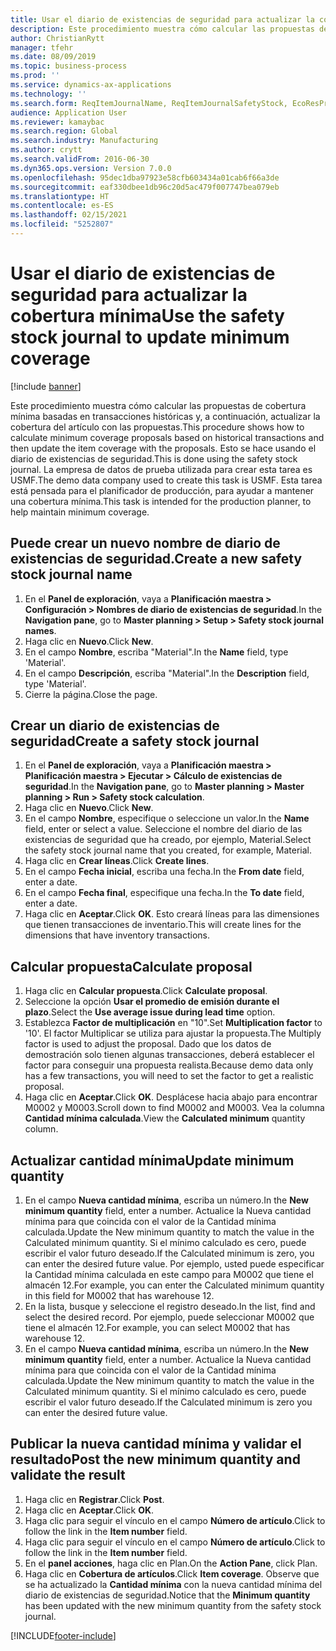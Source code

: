 ```yaml
---
title: Usar el diario de existencias de seguridad para actualizar la cobertura mínima
description: Este procedimiento muestra cómo calcular las propuestas de cobertura mínima basadas en transacciones históricas y, a continuación, actualizar la cobertura del artículo con las propuestas.
author: ChristianRytt
manager: tfehr
ms.date: 08/09/2019
ms.topic: business-process
ms.prod: ''
ms.service: dynamics-ax-applications
ms.technology: ''
ms.search.form: ReqItemJournalName, ReqItemJournalSafetyStock, EcoResProductInformationDialog, EcoResProductDetailsExtended, ReqItemTable
audience: Application User
ms.reviewer: kamaybac
ms.search.region: Global
ms.search.industry: Manufacturing
ms.author: crytt
ms.search.validFrom: 2016-06-30
ms.dyn365.ops.version: Version 7.0.0
ms.openlocfilehash: 95dec1dba97923e58cfb603434a01cab6f66a3de
ms.sourcegitcommit: eaf330dbee1db96c20d5ac479f007747bea079eb
ms.translationtype: HT
ms.contentlocale: es-ES
ms.lasthandoff: 02/15/2021
ms.locfileid: "5252807"
---
```

# <a name="use-the-safety-stock-journal-to-update-minimum-coverage"></a><span data-ttu-id="00776-103">Usar el diario de existencias de seguridad para actualizar la cobertura mínima</span><span class="sxs-lookup"><span data-stu-id="00776-103">Use the safety stock journal to update minimum coverage</span></span>

[!include [banner](../../includes/banner.md)]

<span data-ttu-id="00776-104">Este procedimiento muestra cómo calcular las propuestas de cobertura mínima basadas en transacciones históricas y, a continuación, actualizar la cobertura del artículo con las propuestas.</span><span class="sxs-lookup"><span data-stu-id="00776-104">This procedure shows how to calculate minimum coverage proposals based on historical transactions and then update the item coverage with the proposals.</span></span> <span data-ttu-id="00776-105">Esto se hace usando el diario de existencias de seguridad.</span><span class="sxs-lookup"><span data-stu-id="00776-105">This is done using the safety stock journal.</span></span> <span data-ttu-id="00776-106">La empresa de datos de prueba utilizada para crear esta tarea es USMF.</span><span class="sxs-lookup"><span data-stu-id="00776-106">The demo data company used to create this task is USMF.</span></span> <span data-ttu-id="00776-107">Esta tarea está pensada para el planificador de producción, para ayudar a mantener una cobertura mínima.</span><span class="sxs-lookup"><span data-stu-id="00776-107">This task is intended for the production planner, to help maintain minimum coverage.</span></span>


## <a name="create-a-new-safety-stock-journal-name"></a><span data-ttu-id="00776-108">Puede crear un nuevo nombre de diario de existencias de seguridad.</span><span class="sxs-lookup"><span data-stu-id="00776-108">Create a new safety stock journal name</span></span>
1. <span data-ttu-id="00776-109">En el **Panel de exploración**, vaya a **Planificación maestra > Configuración > Nombres de diario de existencias de seguridad**.</span><span class="sxs-lookup"><span data-stu-id="00776-109">In the **Navigation pane**, go to **Master planning > Setup > Safety stock journal names**.</span></span>
2. <span data-ttu-id="00776-110">Haga clic en **Nuevo**.</span><span class="sxs-lookup"><span data-stu-id="00776-110">Click **New**.</span></span>
3. <span data-ttu-id="00776-111">En el campo **Nombre**, escriba "Material".</span><span class="sxs-lookup"><span data-stu-id="00776-111">In the **Name** field, type 'Material'.</span></span>
4. <span data-ttu-id="00776-112">En el campo **Descripción**, escriba "Material".</span><span class="sxs-lookup"><span data-stu-id="00776-112">In the **Description** field, type 'Material'.</span></span>
5. <span data-ttu-id="00776-113">Cierre la página.</span><span class="sxs-lookup"><span data-stu-id="00776-113">Close the page.</span></span>

## <a name="create-a-safety-stock-journal"></a><span data-ttu-id="00776-114">Crear un diario de existencias de seguridad</span><span class="sxs-lookup"><span data-stu-id="00776-114">Create a safety stock journal</span></span>
1. <span data-ttu-id="00776-115">En el **Panel de exploración**, vaya a **Planificación maestra > Planificación maestra > Ejecutar > Cálculo de existencias de seguridad**.</span><span class="sxs-lookup"><span data-stu-id="00776-115">In the **Navigation pane**, go to **Master planning > Master planning > Run > Safety stock calculation**.</span></span>
2. <span data-ttu-id="00776-116">Haga clic en **Nuevo**.</span><span class="sxs-lookup"><span data-stu-id="00776-116">Click **New**.</span></span>
3. <span data-ttu-id="00776-117">En el campo **Nombre**, especifique o seleccione un valor.</span><span class="sxs-lookup"><span data-stu-id="00776-117">In the **Name** field, enter or select a value.</span></span> <span data-ttu-id="00776-118">Seleccione el nombre del diario de las existencias de seguridad que ha creado, por ejemplo, Material.</span><span class="sxs-lookup"><span data-stu-id="00776-118">Select the safety stock journal name that you created, for example, Material.</span></span>  
4. <span data-ttu-id="00776-119">Haga clic en **Crear líneas**.</span><span class="sxs-lookup"><span data-stu-id="00776-119">Click **Create lines**.</span></span>
5. <span data-ttu-id="00776-120">En el campo **Fecha inicial**, escriba una fecha.</span><span class="sxs-lookup"><span data-stu-id="00776-120">In the **From date** field, enter a date.</span></span>  
6. <span data-ttu-id="00776-121">En el campo **Fecha final**, especifique una fecha.</span><span class="sxs-lookup"><span data-stu-id="00776-121">In the **To date** field, enter a date.</span></span>
7. <span data-ttu-id="00776-122">Haga clic en **Aceptar**.</span><span class="sxs-lookup"><span data-stu-id="00776-122">Click **OK**.</span></span> <span data-ttu-id="00776-123">Esto creará líneas para las dimensiones que tienen transacciones de inventario.</span><span class="sxs-lookup"><span data-stu-id="00776-123">This will create lines for the dimensions that have inventory transactions.</span></span>  

## <a name="calculate-proposal"></a><span data-ttu-id="00776-124">Calcular propuesta</span><span class="sxs-lookup"><span data-stu-id="00776-124">Calculate proposal</span></span>
1. <span data-ttu-id="00776-125">Haga clic en **Calcular propuesta**.</span><span class="sxs-lookup"><span data-stu-id="00776-125">Click **Calculate proposal**.</span></span>
2. <span data-ttu-id="00776-126">Seleccione la opción **Usar el promedio de emisión durante el plazo**.</span><span class="sxs-lookup"><span data-stu-id="00776-126">Select the **Use average issue during lead time** option.</span></span>
3. <span data-ttu-id="00776-127">Establezca **Factor de multiplicación** en "10".</span><span class="sxs-lookup"><span data-stu-id="00776-127">Set **Multiplication factor** to '10'.</span></span> <span data-ttu-id="00776-128">El factor Multiplicar se utiliza para ajustar la propuesta.</span><span class="sxs-lookup"><span data-stu-id="00776-128">The Multiply factor is used to adjust the proposal.</span></span> <span data-ttu-id="00776-129">Dado que los datos de demostración solo tienen algunas transacciones, deberá establecer el factor para conseguir una propuesta realista.</span><span class="sxs-lookup"><span data-stu-id="00776-129">Because demo data only has a few transactions, you will need to set the factor to get a realistic proposal.</span></span>  
4. <span data-ttu-id="00776-130">Haga clic en **Aceptar**.</span><span class="sxs-lookup"><span data-stu-id="00776-130">Click **OK**.</span></span> <span data-ttu-id="00776-131">Desplácese hacia abajo para encontrar M0002 y M0003.</span><span class="sxs-lookup"><span data-stu-id="00776-131">Scroll down to find M0002 and M0003.</span></span> <span data-ttu-id="00776-132">Vea la columna **Cantidad mínima calculada**.</span><span class="sxs-lookup"><span data-stu-id="00776-132">View the **Calculated minimum** quantity column.</span></span>   

## <a name="update-minimum-quantity"></a><span data-ttu-id="00776-133">Actualizar cantidad mínima</span><span class="sxs-lookup"><span data-stu-id="00776-133">Update minimum quantity</span></span>
1. <span data-ttu-id="00776-134">En el campo **Nueva cantidad mínima**, escriba un número.</span><span class="sxs-lookup"><span data-stu-id="00776-134">In the **New minimum quantity** field, enter a number.</span></span> <span data-ttu-id="00776-135">Actualice la Nueva cantidad mínima para que coincida con el valor de la Cantidad mínima calculada.</span><span class="sxs-lookup"><span data-stu-id="00776-135">Update the New minimum quantity to match the value in the Calculated minimum quantity.</span></span> <span data-ttu-id="00776-136">Si el mínimo calculado es cero, puede escribir el valor futuro deseado.</span><span class="sxs-lookup"><span data-stu-id="00776-136">If the Calculated minimum is zero,  you can enter the desired future value.</span></span> <span data-ttu-id="00776-137">Por ejemplo, usted puede especificar la Cantidad mínima calculada en este campo para M0002 que tiene el almacén 12.</span><span class="sxs-lookup"><span data-stu-id="00776-137">For example, you can enter the Calculated minimum quantity in this field for M0002 that has warehouse 12.</span></span>  
2. <span data-ttu-id="00776-138">En la lista, busque y seleccione el registro deseado.</span><span class="sxs-lookup"><span data-stu-id="00776-138">In the list, find and select the desired record.</span></span> <span data-ttu-id="00776-139">Por ejemplo, puede seleccionar M0002 que tiene el almacén 12.</span><span class="sxs-lookup"><span data-stu-id="00776-139">For example, you can select M0002 that has warehouse 12.</span></span>  
3. <span data-ttu-id="00776-140">En el campo **Nueva cantidad mínima**, escriba un número.</span><span class="sxs-lookup"><span data-stu-id="00776-140">In the **New minimum quantity** field, enter a number.</span></span> <span data-ttu-id="00776-141">Actualice la Nueva cantidad mínima para que coincida con el valor de la Cantidad mínima calculada.</span><span class="sxs-lookup"><span data-stu-id="00776-141">Update the New minimum quantity to match the value in the Calculated minimum quantity.</span></span> <span data-ttu-id="00776-142">Si el mínimo calculado es cero, puede escribir el valor futuro deseado.</span><span class="sxs-lookup"><span data-stu-id="00776-142">If the Calculated minimum is zero you can enter the desired future value.</span></span>  

## <a name="post-the-new-minimum-quantity-and-validate-the-result"></a><span data-ttu-id="00776-143">Publicar la nueva cantidad mínima y validar el resultado</span><span class="sxs-lookup"><span data-stu-id="00776-143">Post the new minimum quantity and validate the result</span></span>
1. <span data-ttu-id="00776-144">Haga clic en **Registrar**.</span><span class="sxs-lookup"><span data-stu-id="00776-144">Click **Post**.</span></span>
2. <span data-ttu-id="00776-145">Haga clic en **Aceptar**.</span><span class="sxs-lookup"><span data-stu-id="00776-145">Click **OK**.</span></span>
3. <span data-ttu-id="00776-146">Haga clic para seguir el vínculo en el campo **Número de artículo**.</span><span class="sxs-lookup"><span data-stu-id="00776-146">Click to follow the link in the **Item number** field.</span></span>
4. <span data-ttu-id="00776-147">Haga clic para seguir el vínculo en el campo **Número de artículo**.</span><span class="sxs-lookup"><span data-stu-id="00776-147">Click to follow the link in the **Item number** field.</span></span>
5. <span data-ttu-id="00776-148">En el **panel acciones**, haga clic en Plan.</span><span class="sxs-lookup"><span data-stu-id="00776-148">On the **Action Pane**, click Plan.</span></span>
6. <span data-ttu-id="00776-149">Haga clic en **Cobertura de artículos**.</span><span class="sxs-lookup"><span data-stu-id="00776-149">Click **Item coverage**.</span></span> <span data-ttu-id="00776-150">Observe que se ha actualizado la **Cantidad mínima** con la nueva cantidad mínima del diario de existencias de seguridad.</span><span class="sxs-lookup"><span data-stu-id="00776-150">Notice that the **Minimum quantity** has been updated with the new minimum quantity from the safety stock journal.</span></span>  



[!INCLUDE[footer-include](../../../includes/footer-banner.md)]